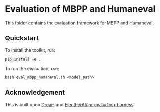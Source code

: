 # Evaluation of MBPP and Humaneval
This folder contains the evaluation framework for MBPP and Humaneval.

## Quickstart
To install the toolkit, run:
```
pip install -e .
```

To run the evaluation, use:
```
bash eval_mbpp_humaneval.sh <model_path>
```

## Acknowledgement
This is built upon [Dream](https://github.com/DreamLM/Dream) and [EleutherAI/lm-evaluation-harness](https://github.com/EleutherAI/lm-evaluation-harness/tree/main).
